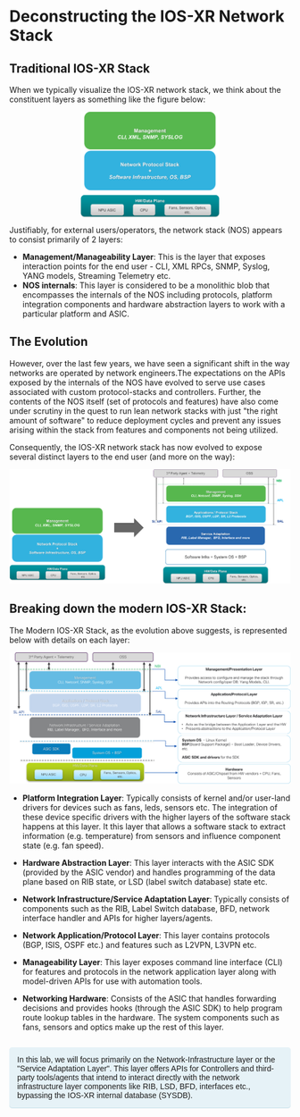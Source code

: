 # Deconstructing the IOS-XR Network Stack

## Traditional IOS-XR Stack
When we typically visualize the IOS-XR network stack, we think about the constituent layers as something like the figure below:

<p style="text-align: center;">
<img src="assets/images/iosxr-layers-old.png" alt="iosxr_layers-old" width="250px" align="middle"/>
</p>

Justifiably, for external users/operators, the network stack (NOS) appears to consist primarily of 2 layers:

* **Management/Manageability Layer**: This is the layer that exposes interaction points for the end user - CLI, XML RPCs, SNMP, Syslog, YANG models, Streaming Telemetry etc.
* **NOS internals**: This layer is considered to be a monolithic blob that encompasses the internals of the NOS including protocols, platform integration components and hardware abstraction layers to work with a particular platform and ASIC.


## The Evolution  

However, over the last few years, we have seen a significant shift in the way networks are operated by network engineers.The expectations on the APIs exposed by the internals of the NOS have evolved to serve use cases associated with custom protocol-stacks and controllers. Further, the contents of the NOS itself (set of protocols and features) have also come under scrutiny in the quest to run lean network stacks with just "the right amount of software" to reduce deployment cycles and prevent any issues arising within the stack from features and components not being utilized.

Consequently, the IOS-XR network stack has now evolved to expose several distinct layers to the end user (and more on the way):

![iosxr-layers-evolution](assets/images/iosxr-layers-evolution.png)


## Breaking down the modern IOS-XR Stack:

The Modern IOS-XR Stack, as the evolution above suggests, is represented below with details on each layer:

[![iosxr-software-layers](assets/images/iosxr-software-layers.png)](assets/images/iosxr-software-layers.png)



*  **Platform Integration Layer**: Typically consists of kernel and/or user-land drivers for devices such as fans, leds, sensors etc. The integration of these device specific drivers with the higher layers of the software stack happens at this layer. It this layer that allows a software stack to extract information (e.g. temperature) from sensors and influence component state (e.g. fan speed).

*  **Hardware Abstraction Layer**: This layer interacts with the ASIC SDK (provided by the ASIC vendor) and handles programming of the data plane based on RIB state, or LSD (label switch database) state etc.

*  **Network Infrastructure/Service Adaptation Layer**: Typically consists of components such as the RIB, Label Switch database, BFD, network interface handler and APIs for higher layers/agents.

*  **Network Application/Protocol Layer**: This layer contains protocols (BGP, ISIS, OSPF etc.) and features such as L2VPN, L3VPN etc.

*  **Manageability Layer**: This layer exposes command line interface (CLI) for features and protocols in the network application layer along with model-driven APIs for use with automation tools.

*  **Networking Hardware**: Consists of the ASIC that handles forwarding decisions and provides hooks (through the ASIC SDK) to help program route lookup tables in the hardware. The system components such as fans, sensors and optics make up the rest of this layer.



<p style="margin: 2em 0 !important;padding: 1em;font-family: CiscoSans,Arial,Helvetica,sans-serif;font-size: 1em !important;text-indent: initial;background-color: #e6f2f7;border-radius: 5px;box-shadow: 0 1px 1px rgba(0,127,171,0.25);">
In this lab, we will focus primarily on the Network-Infrastructure layer or the "Service Adaptation Layer". This layer offers APIs for Controllers and third-party tools/agents that intend to interact directly with the network infrastructure layer components like RIB, LSD, BFD, interfaces etc., bypassing the IOS-XR internal database (SYSDB).
</p>
